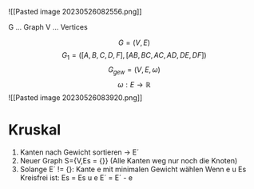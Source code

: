 ![[Pasted image 20230526082556.png]]

G ... Graph
V … Vertices

$$
G=(V,E)
$$
$$
G_{1} = ( [A,B,C,D,F] , [AB,BC,AC,AD,DE,DF] )
$$
$$
G_{gew} = (V,E,\omega) 
$$
$$
\omega: E \to \mathbb{R}
$$
![[Pasted image 20230526083920.png]]


# Kruskal

1. Kanten nach Gewicht sortieren -> E´
2. Neuer Graph S={V,Es = {}} (Alle Kanten weg nur noch die Knoten)
3. Solange E´ != {}:
		Kante e mit minimalen Gewicht wählen
		Wenn e u Es Kreisfrei ist:
			Es = Es u e
		E´ = E´ - e



